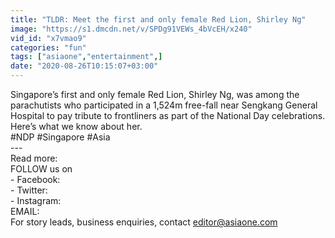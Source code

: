 ```yaml
---
title: "TLDR: Meet the first and only female Red Lion, Shirley Ng"
image: "https://s1.dmcdn.net/v/SPDg91VEWs_4bVcEH/x240"
vid_id: "x7vmao9"
categories: "fun"
tags: ["asiaone","entertainment",]
date: "2020-08-26T10:15:07+03:00"
---
```

Singapore’s first and only female Red Lion, Shirley Ng, was among the parachutists who participated in a 1,524m free-fall near Sengkang General Hospital to pay tribute to frontliners as part of the National Day celebrations. Here’s what we know about her.  <br>#NDP #Singapore #Asia  <br>---  <br>Read more:   <br>FOLLOW us on   <br>- Facebook:   <br>- Twitter:    <br>- Instagram:    <br>EMAIL:   <br>For story leads, business enquiries, contact editor@asiaone.com
